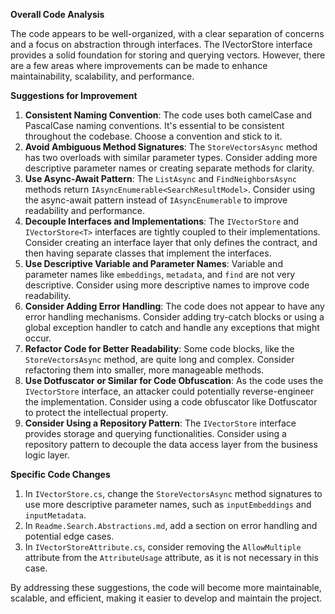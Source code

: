 **Overall Code Analysis**

The code appears to be well-organized, with a clear separation of concerns and a focus on abstraction through interfaces. The IVectorStore interface provides a solid foundation for storing and querying vectors. However, there are a few areas where improvements can be made to enhance maintainability, scalability, and performance.

**Suggestions for Improvement**

1. **Consistent Naming Convention**: The code uses both camelCase and PascalCase naming conventions. It's essential to be consistent throughout the codebase. Choose a convention and stick to it.
2. **Avoid Ambiguous Method Signatures**: The `StoreVectorsAsync` method has two overloads with similar parameter types. Consider adding more descriptive parameter names or creating separate methods for clarity.
3. **Use Async-Await Pattern**: The `ListAsync` and `FindNeighborsAsync` methods return `IAsyncEnumerable<SearchResultModel>`. Consider using the async-await pattern instead of `IAsyncEnumerable` to improve readability and performance.
4. **Decouple Interfaces and Implementations**: The `IVectorStore` and `IVectorStore<T>` interfaces are tightly coupled to their implementations. Consider creating an interface layer that only defines the contract, and then having separate classes that implement the interfaces.
5. **Use Descriptive Variable and Parameter Names**: Variable and parameter names like `embeddings`, `metadata`, and `find` are not very descriptive. Consider using more descriptive names to improve code readability.
6. **Consider Adding Error Handling**: The code does not appear to have any error handling mechanisms. Consider adding try-catch blocks or using a global exception handler to catch and handle any exceptions that might occur.
7. **Refactor Code for Better Readability**: Some code blocks, like the `StoreVectorsAsync` method, are quite long and complex. Consider refactoring them into smaller, more manageable methods.
8. **Use Dotfuscator or Similar for Code Obfuscation**: As the code uses the `IVectorStore` interface, an attacker could potentially reverse-engineer the implementation. Consider using a code obfuscator like Dotfuscator to protect the intellectual property.
9. **Consider Using a Repository Pattern**: The `IVectorStore` interface provides storage and querying functionalities. Consider using a repository pattern to decouple the data access layer from the business logic layer.

**Specific Code Changes**

1. In `IVectorStore.cs`, change the `StoreVectorsAsync` method signatures to use more descriptive parameter names, such as `inputEmbeddings` and `inputMetadata`.
2. In `Readme.Search.Abstractions.md`, add a section on error handling and potential edge cases.
3. In `IVectorStoreAttribute.cs`, consider removing the `AllowMultiple` attribute from the `AttributeUsage` attribute, as it is not necessary in this case.

By addressing these suggestions, the code will become more maintainable, scalable, and efficient, making it easier to develop and maintain the project.